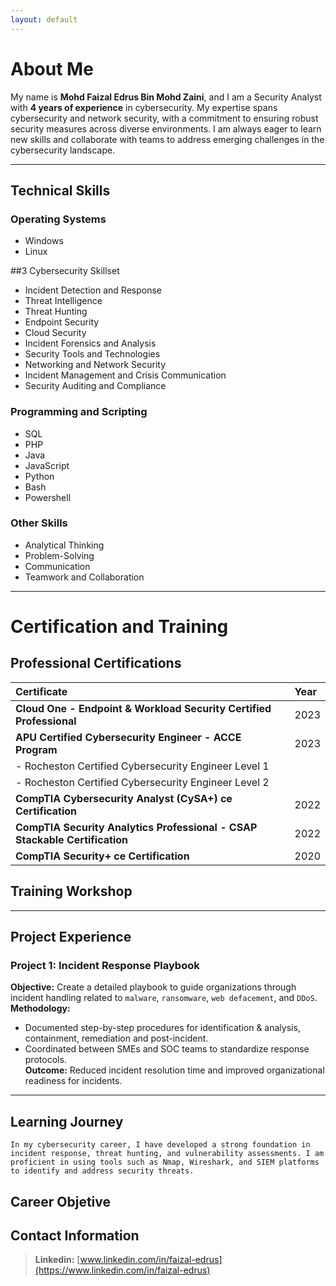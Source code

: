 ```yaml
---
layout: default
---
```


# About Me

My name is **Mohd Faizal Edrus Bin Mohd Zaini**, and I am a Security Analyst with **4 years of experience** in cybersecurity. My expertise spans cybersecurity and network security, with a commitment to ensuring robust security measures across diverse environments. I am always eager to learn new skills and collaborate with teams to address emerging challenges in the cybersecurity landscape.

* * *

## Technical Skills

### Operating Systems

* Windows
* Linux

##3 Cybersecurity Skillset

* Incident Detection and Response
* Threat Intelligence
* Threat Hunting
* Endpoint Security
* Cloud Security
* Incident Forensics and Analysis
* Security Tools and Technologies
* Networking and Network Security
* Incident Management and Crisis Communication
* Security Auditing and Compliance

### Programming and Scripting

* SQL
* PHP
* Java
* JavaScript
* Python
* Bash
* Powershell 

### Other Skills

* Analytical Thinking
* Problem-Solving
* Communication
* Teamwork and Collaboration

* * *

# Certification and Training

## Professional Certifications

| Certificate        | Year          |
|:-------------|:------------------|
| **Cloud One - Endpoint & Workload Security Certified Professional** | 2023 |
| **APU Certified Cybersecurity Engineer - ACCE Program** | 2023   |
|   - Rocheston Certified Cybersecurity Engineer Level 1 |      |
|   - Rocheston Certified Cybersecurity Engineer Level 2 |      |
| **CompTIA Cybersecurity Analyst (CySA+) ce Certification** | 2022    |
| **CompTIA Security Analytics Professional - CSAP Stackable Certification** | 2022    |
| **CompTIA Security+ ce Certification** | 2020   |

## Training Workshop

* * *

## Project Experience

### Project 1: **Incident Response Playbook**
**Objective:** Create a detailed playbook to guide organizations through incident handling related to `malware`, `ransomware`, `web defacement`, and `DDoS`.
**Methodology:**  
* Documented step-by-step procedures for identification & analysis, containment, remediation and post-incident.  
* Coordinated between SMEs and SOC teams to standardize response protocols.  
**Outcome:** Reduced incident resolution time and improved organizational readiness for incidents.

* * *

## Learning Journey

```
In my cybersecurity career, I have developed a strong foundation in incident response, threat hunting, and vulnerability assessments. I am proficient in using tools such as Nmap, Wireshark, and SIEM platforms to identify and address security threats.
```

## Career Objetive

## Contact Information

> **Linkedin:** [www.linkedin.com/in/faizal-edrus](https://www.linkedin.com/in/faizal-edrus)

